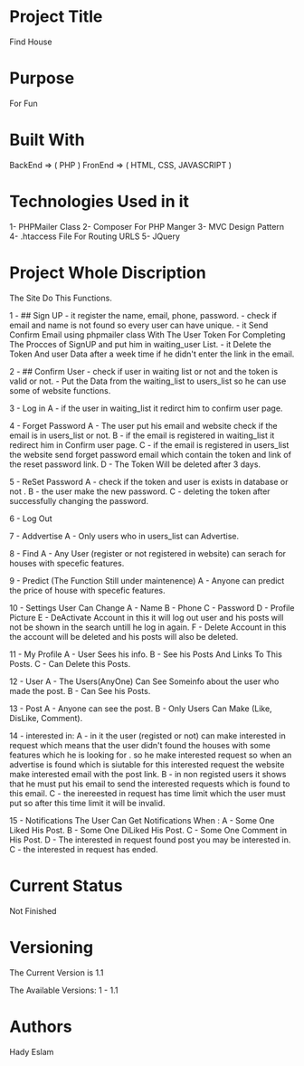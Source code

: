 # Project Title
Find House

# Purpose
For Fun

# Built With
  BackEnd => ( PHP )
  FronEnd => ( HTML, CSS, JAVASCRIPT )

# Technologies Used in it
  1- PHPMailer Class
  2- Composer For PHP Manger
  3- MVC Design Pattern
  4- .htaccess File For Routing URLS
  5- JQuery


# Project Whole Discription
  The Site Do This Functions.
  
  1 - ## Sign UP
    - it register the name, email, phone, password.
    - check if email and name is not found so every user can have unique.
    - it Send Confirm Email using phpmailer class With The User Token For Completing The Procces of SignUP and put him in waiting_user
          List.
    - it Delete the Token And user Data after a week time if he didn't enter the link in the email.
  
  2 - ## Confirm User
    - check if user in waiting list or not and the token is valid or not.
    - Put the Data from the waiting_list to users_list so he can use some of website functions.
  
  3 - Log in
    A - if the user in waiting_list it redirct him to confirm user page.
  
  4 - Forget Password
    A - The user put his email and website check if the email is in users_list or not.
    B - if the email is registered in waiting_list it redirect him in Confirm user page.
    C - if the email is registered in users_list the website send forget password email which contain the token and link of the reset
          password link.
    D - The Token Will be deleted after 3 days.
  
  5 - ReSet Password
    A - check if the token and user is exists in database or not .
    B - the user make the new password.
    C - deleting the token after successfully changing the password.
  
  6 - Log Out
  
  7 - Addvertise
    A - Only users who in users_list can Advertise.
  
  8 - Find
    A - Any User (register or not registered in website) can serach for houses with specefic features.
  
  9 - Predict (The Function Still under maintenence)
    A - Anyone can predict the price of house with specefic features.
  
  10 - Settings
    User Can Change
      A - Name
      B - Phone
      C - Password
      D - Profile Picture
      E - DeActivate Account
        in this it will log out user and his posts will not be shown in the search untill he log in again.
      F - Delete Account
        in this the account will be deleted and his posts will also be deleted.
  
  11 - My Profile
    A - User Sees his info.
    B - See his Posts And Links To This Posts.
    C - Can Delete this Posts.
  
  12 - User
    A - The Users(AnyOne) Can See Someinfo about the user who made the post.
    B - Can See his Posts.
  
  13 - Post
    A - Anyone can see the post.
    B - Only Users Can Make (Like, DisLike, Comment).
  
  14 - interested in:
    A - in it the user (registed or not) can make interested in request which means that the user didn't found the houses with some
        features which he is looking for . so he make interested request so when an advertise is found which is siutable for this
        interested request the website make interested email with the post link.
    B - in non registed users it shows that he must put his email to send the interested requests which is found to this email.
    C - the inereested in request has time limit which the user must put so after this time limit it will be invalid.
  
  15 - Notifications
    The User Can Get Notifications When :
      A - Some One Liked His Post.
      B - Some One DiLiked His Post.
      C - Some One Comment in His Post.
      D - The interested in request found post you may be interested in.
      C - the interested in request has ended.
    

# Current Status
  Not Finished

# Versioning
  The Current Version is 1.1
  
  The Available Versions:
    1 - 1.1
# Authors
  Hady Eslam

